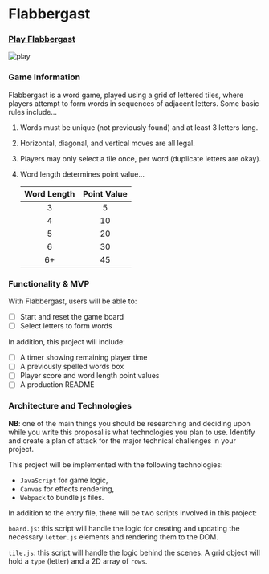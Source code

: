 # Flabbergast

### [Play Flabbergast][play game]
[play game]: http://www.playflabbergast.com

![play](./app/assets/readme_images/flabbergastPlayDemoGif.gif)


### Game Information

Flabbergast is a word game, played using a grid of lettered tiles, where players attempt to form words in sequences of adjacent letters.
Some basic rules include...

1) Words must be unique (not previously found) and at least 3 letters long.
2) Horizontal, diagonal, and vertical moves are all legal.
3) Players may only select a tile once, per word (duplicate letters are okay).
4) Word length determines point value...

    | Word Length | Point Value |
    |:-----------:|:-----------:|
    |      3      |      5      |
    |      4      |      10     |
    |      5      |      20     |
    |      6      |      30     |
    |      6+     |      45     |

### Functionality & MVP  

With Flabbergast, users will be able to:

- [ ] Start and reset the game board
- [ ] Select letters to form words

In addition, this project will include:

- [ ] A timer showing remaining player time
- [ ] A previously spelled words box
- [ ] Player score and word length point values
- [ ] A production README

### Architecture and Technologies

**NB**: one of the main things you should be researching and deciding upon while you write this proposal is what technologies you plan to use.  Identify and create a plan of attack for the major technical challenges in your project.

This project will be implemented with the following technologies:

- `JavaScript` for game logic,
- `Canvas` for effects rendering,
- `Webpack` to bundle js files.

In addition to the entry file, there will be two scripts involved in this project:

`board.js`: this script will handle the logic for creating and updating the necessary `letter.js` elements and rendering them to the DOM.

`tile.js`: this script will handle the logic behind the scenes.  A grid object will hold a `type` (letter) and a 2D array of `rows`.
